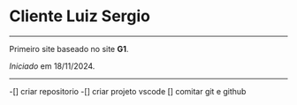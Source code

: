 # Cliente Luiz Sergio
***
Primeiro site baseado no site **G1**.

*Iniciado* em 18/11/2024.
***
-[] criar repositorio
-[] criar projeto vscode
[] comitar git e github
